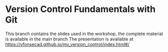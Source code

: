 # Version Control Fundamentals with Git

This branch contains the slides used in the workshop, the complete material is available in the main branch
The presentation is available at https://vfonsecad.github.io/mv_version_control/index.html#/

